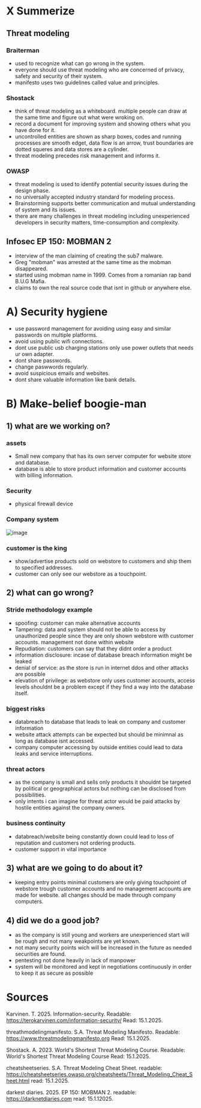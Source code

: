 # X Summerize

## Threat modeling

### Braiterman

- used to recognize what can go wrong in the system.
- everyone should use threat modeling who are concerned of privacy, safety and security of their system.
- manifesto uses two guidelines called value and principles.

### Shostack

- think of threat modeling as a whiteboard. multiple people can draw at the same time and figure out what were wroking on.
- record a document for improving system and showing others what you have done for it.
- uncontrolled entities are shown as sharp boxes, codes and running processes are smooth edget, data flow is an arrow, trust boundaries are dotted squeres and data stores are a cylinder.
- threat modeling precedes risk management and informs it.

### OWASP

- threat modeling is used to identify potential security issues during the design phase.
- no universally accepted industry standard for modeling process.
- Brainstorming supports better communication and mutual understanding of system and its issues.
- there are many challenges in threat modeling including unexperienced developers in security matters, time-consumption and complexity.

## Infosec EP 150: MOBMAN 2

- interview of the man claiming of creating the sub7 malware.
- Greg "mobman" was arrested at the same time as the mobman disappeared.
- started using mobman name in 1999. Comes from a romanian rap band B.U.G Mafia.
- claims to own the real source code that isnt in github or anywhere else.


# A) Security hygiene

- use password management for avoiding using easy and similar passwords on multiple platforms.
- avoid using public wifi connections.
- dont use public usb charging stations only use power outlets that needs ur own adapter.
- dont share passwords.
- change paswwords regularly.
- avoid suspicious emails and websites.
- dont share valuable information like bank details.

# B) Make-belief boogie-man 

## 1) what are we working on?

### assets

  - Small new company that has its own server computer for website store and database.
  - database is able to store product information and customer accounts with billing information.

### Security

 - physical firewall device

### Company system

  ![image](https://github.com/user-attachments/assets/aba62bf2-481a-4a50-a433-dc128d18384b)

### customer is the king

  - show/advertise products sold on webstore to customers and ship them to specified addresses.
  - customer can only see our webstore as a touchpoint.

## 2) what can go wrong?

### Stride methodology example
  - spoofing: customer can make alternative accounts 
  - Tampering: data and system should not be able to access by unauthorized people since they are only shown webstore with customer accounts. management not done within website
  - Repudiation: customers can say that they didnt order a product
  - information disclosure: incase of database breach information might be leaked
  - denial of service: as the store is run in internet ddos and other attacks are possible
  - elevation of privilege: as webstore only uses customer accounts, access levels shouldnt be a problem except if they find a way into the database itself. 

### biggest risks
  - databreach to database that leads to leak on company and customer information
  - website attack attempts can be expected but should be minimnal as long as database isnt accessed.
  - company computer accessing by outside entities could lead to data leaks and service interruptions.
  
### threat actors
  - as the company is small and sells only products it shouldnt be targeted by political or geographical actors but nothing can be disclosed from possibilities.
  - only intents i can imagine for threat actor would be paid attacks by hostile entities against the company owners.

### business continuity
  - databreach/website being constantly down could lead to loss of reputation and customers not ordering products.
  - customer support in vital importance

## 3) what are we going to do about it?

  - keeping entry points minimal customers are only giving touchpoint of webstore trough customer accounts and no management accounts are made for website. all changes should be made through company computers.

## 4) did we do a good job?

  - as the company is still young and workers are unexperienced start will be rough and not many weakpoints are yet known.
  - not many security points wich will be increased in the future as needed securities are found.
  - pentesting not done heavily in lack of manpower
  - system will be monitored and kept in negotiations continuously in order to keep it as secure as possible

# Sources

Karvinen. T. 2025. Information-security. Readable: https://terokarvinen.com/information-security/ Read: 15.1.2025.

threathmodelingmanifesto. S.A. Threat Modeling Manifesto. Readable: https://www.threatmodelingmanifesto.org Read: 15.1.2025.

Shostack. A. 2023. World's Shortest Threat Modeling Course. Readable: World's Shortest Threat Modeling Course Read: 15.1.2025.

cheatsheetseries. S.A. Threat Modeling Cheat Sheet. readable: https://cheatsheetseries.owasp.org/cheatsheets/Threat_Modeling_Cheat_Sheet.html read: 15.1.2025.

darkest diaries. 2025. EP 150: MOBMAN 2. readable: https://darknetdiaries.com read: 15.1.12025.
